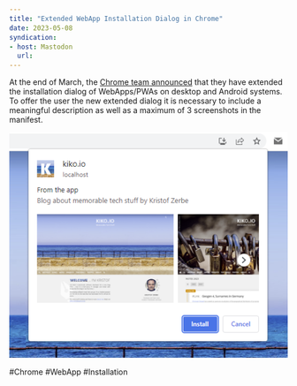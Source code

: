 ```yaml
---
title: "Extended WebApp Installation Dialog in Chrome"
date: 2023-05-08
syndication: 
- host: Mastodon
  url: 
---
```


At the end of March, the [Chrome team announced](https://developer.chrome.com/blog/richer-install-ui-desktop/) that they have extended the installation dialog of WebApps/PWAs on desktop and Android systems. To offer the user the new extended dialog it is necessary to include a meaningful description as well as a maximum of 3 screenshots in the manifest.

![Extended WebApp Installation Dialog in Chrome](images/05-08-extended-webapp-installation-dialog-chrome.png)

#Chrome #WebApp #Installation